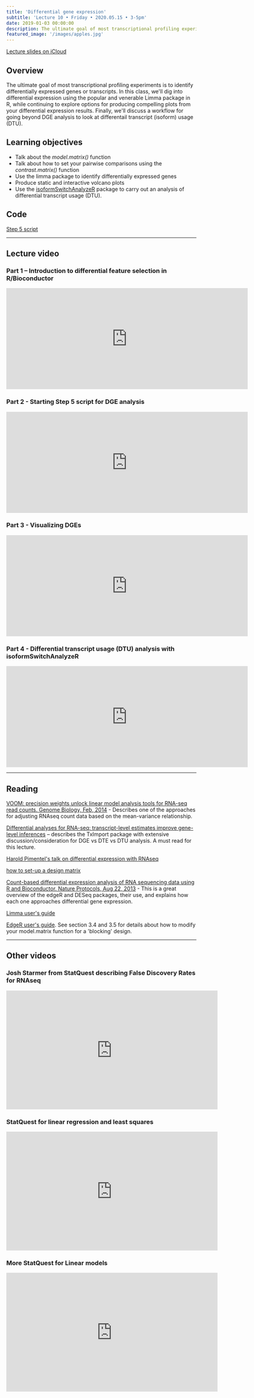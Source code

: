 ```yaml
---
title: 'Differential gene expression'
subtitle: 'Lecture 10 • Friday • 2020.05.15 • 3-5pm'
date: 2019-01-03 00:00:00
description: The ultimate goal of most transcriptional profiling experiments is to identify differentially expressed genes or transcripts.  In this class, we'll dig into differential expression using the popular and venerable Limma package in R, while continuing to explore options for producing compelling plots from your differential expression results.  Finally, we'll discuss a workflow for going beyond DGE analysis to look at differentail transcript (isoform) usage (DTU).
featured_image: '/images/apples.jpg'
---
```


[Lecture slides on iCloud](https://www.icloud.com/keynote/0EOtDglqLllokio0dWNsZb-XQ#Lecture9%5FDGE)

## Overview

The ultimate goal of most transcriptional profiling experiments is to identify differentially expressed genes or transcripts.  In this class, we'll dig into differential expression using the popular and venerable Limma package in R, while continuing to explore options for producing compelling plots from your differential expression results.  Finally, we'll discuss a workflow for going beyond DGE analysis to look at differentail transcript (isoform) usage (DTU).

## Learning objectives

* Talk about the *model.matrix()* function
* Talk about how to set your pairwise comparisons using the *contrast.matrix()* function
* Use the limma package to identify differentially expressed genes
* Produce static and interactive volcano plots
* Use the [isoformSwitchAnalyzeR](https://bioconductor.org/packages/release/bioc/vignettes/IsoformSwitchAnalyzeR/inst/doc/IsoformSwitchAnalyzeR.html) package to carry out an analysis of differential transcript usage (DTU).

## Code

[Step 5 script](http://DIYtranscriptomics.github.io/Code/files/Step5_diffGenes.R)

---

## Lecture video

### Part 1 – Introduction to differential feature selection in R/Bioconductor

<iframe src="https://player.vimeo.com/video/418948870" width="640" height="268" frameborder="0" allow="autoplay; fullscreen" allowfullscreen></iframe>

### Part 2 - Starting Step 5 script for DGE analysis

<iframe src="https://player.vimeo.com/video/418951469" width="640" height="268" frameborder="0" allow="autoplay; fullscreen" allowfullscreen></iframe>

### Part 3 - Visualizing DGEs

<iframe src="https://player.vimeo.com/video/418953077" width="640" height="268" frameborder="0" allow="autoplay; fullscreen" allowfullscreen></iframe>

### Part 4 - Differential transcript usage (DTU) analysis with isoformSwitchAnalyzeR

<iframe src="https://player.vimeo.com/video/418954856" width="640" height="268" frameborder="0" allow="autoplay; fullscreen" allowfullscreen></iframe>

---

## Reading

[VOOM: precision weights unlock linear model analysis tools for RNA-seq read counts. Genome Biology, Feb, 2014](http://DIYtranscriptomics.github.io/Reading/files/voom.pdf) - Describes one of the approaches for adjusting RNAseq count data based on the mean-variance relationship.

[Differential analyses for RNA-seq: transcript-level estimates improve gene-level inferences](https://doi.org/10.12688/f1000research.7563.2) – describes the TxImport package with extensive discussion/consideration for DGE vs DTE vs DTU analysis.  A must read for this lecture.

[Harold Pimentel's talk on differential expression with RNAseq](https://www.youtube.com/watch?v=BRWj6re9iGc)

[how to set-up a design matrix](http://genomicsclass.github.io/book/pages/expressing_design_formula.html)

[Count-based differential expression analysis of RNA sequencing data using R and Bioconductor. Nature Protocols, Aug 22, 2013](http://DIYtranscriptomics.github.io/Reading/files/nprot.2013.099.pdf) -  This is a great overview of the edgeR and DESeq packages, their use, and explains how each one approaches differential gene expression.

[Limma user's guide](http://www.bioconductor.org/packages/release/bioc/vignettes/limma/inst/doc/usersguide.pdf)

[EdgeR user's guide](https://www.bioconductor.org/packages/release/bioc/vignettes/edgeR/inst/doc/edgeRUsersGuide.pdf).  See section 3.4 and 3.5 for details about how to modify your model.matrix function for a 'blocking' design.



---

## Other videos

### Josh Starmer from StatQuest describing False Discovery Rates for RNAseq 

<iframe width="560" height="315" src="https://www.youtube.com/embed/K8LQSvtjcEo" frameborder="0" allow="accelerometer; autoplay; encrypted-media; gyroscope; picture-in-picture" allowfullscreen></iframe>

### StatQuest for linear regression and least squares

<iframe width="560" height="315" src="https://www.youtube.com/embed/PaFPbb66DxQ" frameborder="0" allow="accelerometer; autoplay; encrypted-media; gyroscope; picture-in-picture" allowfullscreen></iframe>

### More StatQuest for Linear models

<iframe width="560" height="315" src="https://www.youtube.com/embed/nk2CQITm_eo" frameborder="0" allow="accelerometer; autoplay; encrypted-media; gyroscope; picture-in-picture" allowfullscreen></iframe>

